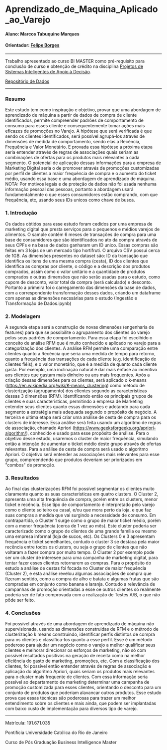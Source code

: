 # Aprendizado_de_Maquina_Aplicado_ao_Varejo

#### Aluno: Marcos Tabuquine Marques 
#### Orientador: [Felipe Borges](https://github.com/FelipeBorgesC) 

---

Trabalho apresentado ao curso BI MASTER como pré-requisito para conclusão de curso e obtenção de crédito na disciplina [Projetos de Sistemas Inteligentes de Apoio à Decisão](https://ica.puc-rio.ai/es/bi-master-es/).

[Repositório de Dados](https://drive.google.com/drive/folders/1--CfCpk_5w3TOAtwUBuC4jKQyFHSgAEM?usp=sharing) 

---

### Resumo

Este estudo tem como inspiração e objetivo, provar que uma abordagem de aprendizado de máquina a partir de dados de compra de cliente identificados, permite compreender padrões de comportamento de consumo para esses cliente e consequentemente tomar ações mais eficazes de promoções no Varejo. 
A hipótese que será verificada é que sendo os clientes identificados, será possível agrupá-los através de dimensões de medida de comportamento, sendo elas a Recência, Frequência e Valor Monetário. E provada essa hipótese a próxima etapa seria entender através de regras de associações quais seriam as combinações de ofertas para os produtos mais relevantes a cada segmento. 
O potencial de aplicação dessas informações para a empresa de Marketing Digital seria o de promover através de promoções customizadas por perfil de clientes a maior frequência de compra e o aumento do ticket médio, usando essa base e uma abordagem de aprendizado de máquina. 
NOTA: Por motivos legais e de proteção de dados não foi usada nenhuma informação pessoal das pessoas, portanto a abordagem usará fundamentalmente o que esses consumidores estão comprando, com que frequência, etc, usando seus IDs unicos como chave de busca. 

### 1. Introdução 

Os dados obtidos para esse estudo foram cedidos por uma empresa de marketing digital que presta serviços para o pequenos e médios varejos de alimentos. O sample contém 6 meses de transações de compra para uma base de consumidores que são identificados no ato da compra através de seus CPFs e na base de dados ganharam um ID unico. Essas compras são feitas em 3 lojas de um mercado tipo hortifruti. O arquivo CSV possui cerca de 1GB. 
As dimensões presentes no dataset são: ID da transação que identifica os itens de uma mesma compra (cesta), ID dos clientes que identifica as compras por cliente, o código e a descrição dos produtos comprados, assim como o valor unitário e a quantidade de produtos comprados e outras dimensões que não serão usadas para o estudo, como cupom de desconto, valor total da compra (será calculado) e desconto. 
Portanto a primeira foi o carregamento das dimensões da base de dados, com a correspondente transformação desses dados, criando um dataframe com apenas as dimensões necssárias para o estudo (Ingestão e Transformação de Dados.ipynb) 

### 2. Modelagem 

A segunda etapa será a construção de novas dimensões (engenharia de features) para que se possibilite o agrupamento dos clientes do varejo pelos seus padrões de comportamento. Para essa etapa foi escolhido o conceito de análise RFM que é muito conhecido e aplicado no varejo para a categorização dos clientes. 
A análise RFM permite uma comparação entre clientes quanto a Recência que seria uma medida de tempo para retorno, quanto a frequência das transações de cada cliente (e.g. identificação de clientes fiéis), e o valor monetário, que é a medida de quanto cada cliente gasta. Por exemplo, uma inclinação natural é dar mais ênfase ao incentivo aos clientes que gastam mais dinheiro ou aos mais frequentes. 
Após a criação dessas dimensões para os clientes, será aplicado o k-means (https://en.wikipedia.org/wiki/K-means_clustering) como método de clusterização (agrupamento) dos clientes segundo as caracteristicas dessas 3 dimensões (RFM). Identificando então os principais grupos de clientes e suas caracteristicas, permitindo a empresa de Marketing entender seus clientes quanto essas dimensões e adotando para cada segmento a estratégia mais adequada segundo o propósito de negócio. 
A terceira e ultima etapa será criar uma análise de cesta de compra para os clusters de interesse. Essa análise será feita usando um algoritmo de regras de associação, chamado Apriori (https://www.geeksforgeeks.org/apriori-algorithm/), conhecido e usado para esse propósito de análise. Para o objetivo desse estudo, usaremos o cluster de maior frequência, simulando então a intenção de aumentar o ticket médio deste grupo através de ofertas relevantes. 
Para a análise de cesta de compra será usado o algoritmo Apriori. O objetivo será entender as associações mais relevantes para esse grupo, compreendendo que produtos deveriam ser priorizados em "combos" de promoção. 

### 3. Resultados 

Ao final das clusterizações RFM foi possível segmentar os clientes muito claramente quanto as suas caracteristicas em quatro clusters. O Cluster 2, apresenta uma alta frequência de compra, porém entre os clusters, menor ticket e recência. Esse tipo de comportamento é interpretado pelo varejo como o cliente solteiro ou casal, e/ou que mora perto da loja, e que faz suas compras a medida que vai surgindo a necessidade de consumo. 
Em contrapartida, o Cluster 1 surge como o grupo de maior ticket médio, porém com a menor frequência (cerca de 1 vez ao mês). Este cluster poderia ser caracterizado como o grupo de clientes de uma grande família ou mesmo uma empresa informal (loja de sucos, etc). 
Os Clusters 0 e 3 apresentam frequência e ticket semelhantes, contudo o cluster 3 se destaca pela maior recência entre todos os clusters, ou seja o grupo de clientes que não voltaram a fazer compra por muito tempo. O Cluster 2 por exemplo pode ser um cluster de interesee para uma campanha de marketing digital, para tentar fazer esses clientes retornarem as compras. 
Para o propósito do estudo a análise de cestas foi focada no Cluster de maior frequência (Cluster 2), e esta análise revelou algumas associações de compra que
fizeram sentido, como a compra de alho e batata e algumas frutas que são compradas em conjunto como banana e laranja. Contudo a relevância de campanhas de promoção orientadas a esse oe outros clientes só realmente poderia ser de fato comprovada com a realização de Testes A/B, o que não pôde ser feito. 

### 4. Conclusões 

Foi possível através de uma abordagem de aprendizado de máquina não supervisionada, usando as dimensões construidas de RFM e o métrodo de clusterização k means construindo, identificar perfis distintos de compra para os clientes e classifica-los quanto a esse perfil. Esse é um método poderoso para ajudar um negócio como o varejo a melhor qualificar seus clientes e melhorar direcionar os esforços de marketing, não só com possível resultados positivos na geração de receita como na melhor eficiência do gasto de marketing, promoções, etc. 
Com a classificação dos clientes, foi possível então entender através de regras de associação e aplicação do algoritmo Apriori, quais seriam os produtos mais relevantes para o cluster mais frequente de clientes. Com essa informação seria possível ao departamento de marketing determinar uma campanha de promoção customizada para esses clientes, orientando o desconto para um conjunto de produtos que poderiam alavancar outros produtos. 
Esse estudo prova que essas técnicas são poderosas para trazer um melhor entendimento sobre os clientes e mais ainda, que podem ser implantadas com baixo custo de implementação para diversos tipo de varejo. 

---

Matrícula: 191.671.035

Pontifícia Universidade Católica do Rio de Janeiro

Curso de Pós Graduação Business Intelligence Master
